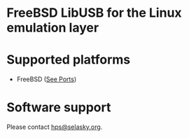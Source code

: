 # FreeBSD LibUSB for the Linux emulation layer

# Supported platforms
<ul>
<li>FreeBSD (<a HREF="http://www.freshports.org/devel/linux_libusb">See Ports</a>)
</ul>

# Software support
Please contact hps@selasky.org.


